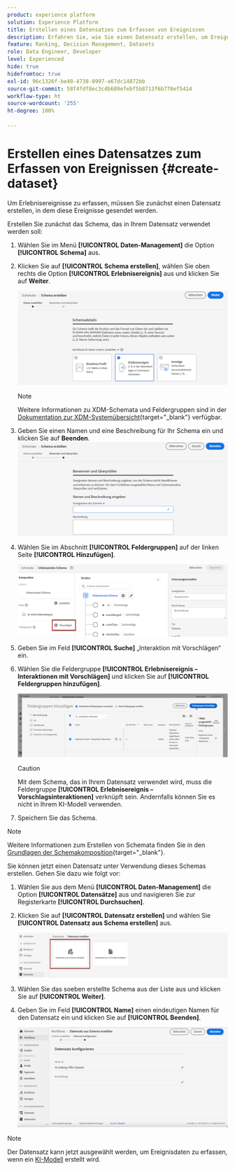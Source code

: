```yaml
---
product: experience platform
solution: Experience Platform
title: Erstellen eines Datensatzes zum Erfassen von Ereignissen
description: Erfahren Sie, wie Sie einen Datensatz erstellen, um Ereignisse zu erfassen.
feature: Ranking, Decision Management, Datasets
role: Data Engineer, Developer
level: Experienced
hide: true
hidefromtoc: true
exl-id: 96c1326f-be40-4738-8997-a67dc14872bb
source-git-commit: 58f4fdf8ec3cdb609efebf5b8713f6b770ef5414
workflow-type: ht
source-wordcount: '255'
ht-degree: 100%

---
```


# Erstellen eines Datensatzes zum Erfassen von Ereignissen {#create-dataset}

Um Erlebnisereignisse zu erfassen, müssen Sie zunächst einen Datensatz erstellen, in dem diese Ereignisse gesendet werden.

Erstellen Sie zunächst das Schema, das in Ihrem Datensatz verwendet werden soll:

1. Wählen Sie im Menü **[!UICONTROL Daten-Management]** die Option **[!UICONTROL Schema]** aus.

1. Klicken Sie auf **[!UICONTROL Schema erstellen]**, wählen Sie oben rechts die Option **[!UICONTROL Erlebnisereignis]** aus und klicken Sie auf **Weiter**.

   ![](../../offers/assets/ai-ranking-xdm-event.png)

   >[!NOTE]
   >
   >Weitere Informationen zu XDM-Schemata und Feldergruppen sind in der [Dokumentation zur XDM-Systemübersicht](https://experienceleague.adobe.com/docs/experience-platform/xdm/home.html?lang=de){target="_blank"} verfügbar.

1. Geben Sie einen Namen und eine Beschreibung für Ihr Schema ein und klicken Sie auf **Beenden**.
   ![](../../offers/assets/ai-ranking-xdm-event-2.png)

1. Wählen Sie im Abschnitt **[!UICONTROL Feldergruppen]** auf der linken Seite **[!UICONTROL Hinzufügen]**.

   ![](../../offers/assets/ai-ranking-fields-groups.png)

1. Geben Sie im Feld **[!UICONTROL Suche]** „Interaktion mit Vorschlägen“ ein.

1. Wählen Sie die Feldergruppe **[!UICONTROL Erlebnisereignis – Interaktionen mit Vorschlägen]** und klicken Sie auf **[!UICONTROL Feldergruppen hinzufügen]**.

   ![](../../offers/assets/ai-ranking-add-field-group.png)

   >[!CAUTION]
   >
   >Mit dem Schema, das in Ihrem Datensatz verwendet wird, muss die Feldergruppe **[!UICONTROL Erlebnisereignis – Vorschlagsinteraktionen]** verknüpft sein. Andernfalls können Sie es nicht in Ihrem KI-Modell verwenden.

1. Speichern Sie das Schema.

>[!NOTE]
>
>Weitere Informationen zum Erstellen von Schemata finden Sie in den [Grundlagen der Schemakomposition](https://experienceleague.adobe.com/docs/experience-platform/xdm/schema/composition.html?lang=de#understanding-schemas){target="_blank"}.

Sie können jetzt einen Datensatz unter Verwendung dieses Schemas erstellen. Gehen Sie dazu wie folgt vor:

1. Wählen Sie aus dem Menü **[!UICONTROL Daten-Management]** die Option **[!UICONTROL Datensätze]** aus und navigieren Sie zur Registerkarte **[!UICONTROL Durchsuchen]**.

1. Klicken Sie auf **[!UICONTROL Datensatz erstellen]** und wählen Sie **[!UICONTROL Datensatz aus Schema erstellen]** aus.

   ![](../../offers/assets/ai-ranking-create-dataset-from-schema.png)

1. Wählen Sie das soeben erstellte Schema aus der Liste aus und klicken Sie auf **[!UICONTROL Weiter]**.

1. Geben Sie im Feld **[!UICONTROL Name]** einen eindeutigen Namen für den Datensatz ein und klicken Sie auf **[!UICONTROL Beenden]**.

   ![](../../offers/assets/ai-ranking-dataset-name.png)

>[!NOTE]
>
>Der Datensatz kann jetzt ausgewählt werden, um Ereignisdaten zu erfassen, wenn ein [KI-Modell](../ranking/create-ai-models.md) erstellt wird.
